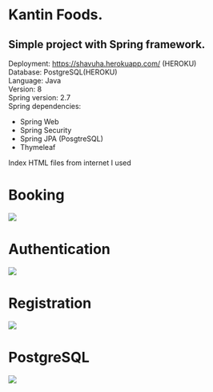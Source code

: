 # Kantin Foods.
## Simple project with Spring framework.


Deployment: https://shavuha.herokuapp.com/ (HEROKU) <br>
Database: PostgreSQL(HEROKU) <br>
Language: Java <br>
Version: 8 <br>
Spring version: 2.7 <br>
Spring dependencies: <br>
- Spring Web
- Spring Security
- Spring JPA (PosgtreSQL)
- Thymeleaf

Index HTML files from internet I used 


# Booking
![](https://i.imgur.com/eO1NTGO.png)
# Authentication
![](https://i.imgur.com/78eMtyN.png)
# Registration
![](https://i.imgur.com/dCBjnbR.png)
# PostgreSQL 
![](https://i.imgur.com/ku33XxL.png)